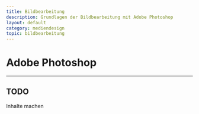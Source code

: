 ```yaml
---
title: Bildbearbeitung
description: Grundlagen der Bildbearbeitung mit Adobe Photoshop
layout: default
category: mediendesign
topic: bildbearbeitung
---
```


# Adobe Photoshop

--- 

## TODO
Inhalte machen